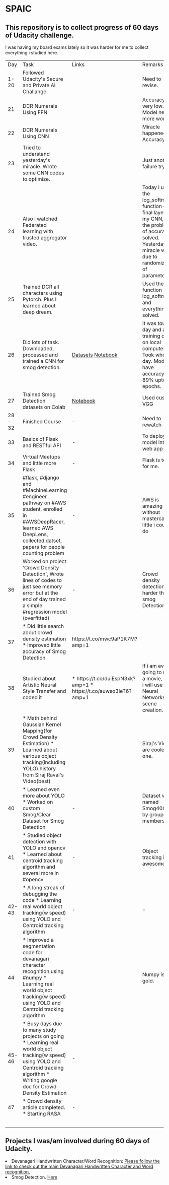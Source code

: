 # SPAIC
<h2> This repository is to collect progress of 60 days of Udacity challenge. </h2>
I was having my board exams lately so it was harder for me to collect everything i studied here. 
<table>
 <tr> 
  <td>Day</td>
  <td>Task</td>
  <td>Links</td>
  <td> Remarks<td>
 </tr>
 <tr>
  <td>1-20</td>
  <td>Followed Udacity's Secure and Private AI Challange</td>
  <td></td>
  <td> Need to revise. </td>
 </tr>
 <tr>
  <td> 21</td>
  <td> DCR Numerals Using FFN</td>
  <td></td>
  <td>Accuracy very low. Model needs more work.</td>
 </tr>
 <tr>
  <td> 22</td>
  <td>DCR Numerals Using CNN</td>
  <td></td>
  <td> Miracle happened. Accuracy 90+</td>
  </tr>
 <tr>
  <td>23</td>
  <td>Tried to understand yesterday's miracle. Wrote some CNN codes to optimize.</td>
  <td></td>
  <td>Just another failure try.</td>
 </tr>
 <tr>
   <td>24</td>
   <td> Also i watched Federated learning with trusted aggregator video.</td>
   <td></td>
   <td>Today i used the log_softmax function on final layer of my CNN, then the problem of accuracy solved. Yesterday's miracle was due to randomization of parameters.</td>
 </tr>
 
 <tr>
  <td>25</td>
  <td>Trained DCR all characters using Pytorch. Plus I learned about deep dream.</td>
  <td></td>
  <td>Used the final function log_softmax and everything solved.</td>
 </tr>
 <tr>
  <td>26</td>
  <td>Did lots of task. Downloaded, processed and trained a CNN for smog detection.</td>
 <td><a href = "https://sites.google.com/view/reside-dehaze-datasets">Datasets</a> <a href ="https://github.com/q-viper/SmogDetection"> Notebook</a> </td>
  <td>It was tough day and all training done on local computer. Took whole day. Model have accuracy 89% upto 10 epochs.</td>
 </tr>
 <tr>
  <td>27</td>
  <td>Trained Smog Detection datasets on Colab</td>
  <td><a href ="https://github.com/q-viper/SmogDetection"> Notebook</a></td>
  <td>Used custom VGG</td>
 </tr>
 <tr>
  <td>28 - 32</td>
  <td>Finished Course</td>
  <td>-</td>
  <td>Need to rewatch</td>
 </tr>
 
 <tr>
  <td>33</td>
  <td>Basics of Flask and RESTful API</td>
  <td>-</td>
  <td>To deploy ML model into web app</td>
 </tr>
 
 <tr>
  <td>34</td>
  <td>Virtual Meetups and little more Flask</td>
  <td>-</td>
  <td>Flask is tough for me.</td>
 </tr>
 
 <tr>
  <td>35</td>
  <td>#flask, #django and #MachineLearning #engineer pathway on #AWS student, enrolled in #AWSDeepRacer, learned AWS DeepLens, collected datset, papers for people counting problem</td>
  <td>-</td>
  <td>AWS is amazing but without mastercard little i could do</td>
 </tr>
 
 <tr>
  <td>36</td>
  <td>Worked on project 'Crowd Density Detection', Wrote lines of codes to just see memory error but at the end of day trained a simple #regression model (overfitted)</td>
  <td>-</td>
  <td>Crowd density detection is harder than smog Detection</td>
 </tr>
  
 <tr>
  <td>37</td>
  <td>* Did little search about crowd density estimation
 * Improved little accuracy of Smog Detection</td>
  <td>https://t.co/mwc9aP1K7M?amp=1</td>
  <td></td>
 </tr>
 <tr>
  <td>38</td>
  <td>Studied about Artistic Neural Style Transfer and coded it</td>
  <td>* https://t.co/duiEspN3xk?amp=1
 * https://t.co/auwso3IeT6?amp=1</td>
  <td>If i am ever going to make a movie, then i will use Neural Networks for scene creation. <img src = 'https://pbs.twimg.com/media/EBS0JcMU8AArM2V?format=jpg&name=small'> </td>
 </tr>
 <tr>
  <td>39</td>
  <td>* Math behind Gaussian Kernel Mapping(for Crowd Density Estimation)
* Learned about various object tracking(including YOLO) history from Siraj Raval's Video(best)</td>
  <td></td>
  <td>Siraj's Videos are coolest one.</td>
 </tr>
  <tr>
  <td>40</td>
  <td>* Learned even more about YOLO
* Worked on custom Smog/Clear Dataset for Smog Detection</td>
  <td>-</td>
  <td>Dataset was named Smog4000 by group members.</td>
 </tr>
  <tr>
  <td>41</td>
  <td>* Studied object detection with YOLO and opencv
* Learned about centroid tracking algorithm and several more in #opencv</td>
  <td>-</td>
  <td>Object tracking is awesome.</td>
 </tr>
  <tr>
  <td>42-43</td>
  <td>* A long streak of debugging the code
 * Learning real world object tracking(w speed) using YOLO and Centroid tracking algorithm</td>
  <td>-</td>
  <td>-</td>
 </tr>
  <tr>
  <td>44</td>
  <td>* Improved a segmentation code for devanagari character recognition using #numpy
* Learning real world object tracking(w speed) using YOLO and Centroid tracking algorithm</td>
  <td></td>
  <td>Numpy is gold.</td>
 </tr>
  <tr>
  <td>45-46</td>
  <td>* Busy days due to many study projects on going
* Learning real world object tracking(w speed) using YOLO and Centroid tracking algorithm
* Writing google doc for Crowd Density Estimation</td>
  <td>-</td>
  <td></td>
 </tr>
  <tr>
  <td>47</td>
  <td>* Crowd density article completed.
 * Starting RASA</td>
  <td>-</td>
  <td></td>
 </tr>
  <tr>
  <td></td>
  <td></td>
  <td></td>
  <td></td>
 </tr>
  <tr>
  <td></td>
  <td></td>
  <td></td>
  <td></td>
 </tr>
  <tr>
  <td></td>
  <td></td>
  <td></td>
  <td></td>
 </tr>
  <tr>
  <td></td>
  <td></td>
  <td></td>
  <td></td>
 </tr>
 
 
 
 
 <tr>
  <td></td>
  <td></td>
  <td></td>
  <td></td>
 </tr>
 
 
</table>
<h2> Projects I was/am involved during 60 days of Udacity. </h2>
<li> Devanagari Handwritten Character/Word Recognition: <a href = "https://github.com/q-viper/Devanagari-Character-Word-Recognition">Please follow the link to check out the main Devanagari Handwritten Character and Word recognition. </a>
   </li>
<li> Smog Detection. <a href="https://github.com/q-viper/SmogDetection"> Here </a></li>




